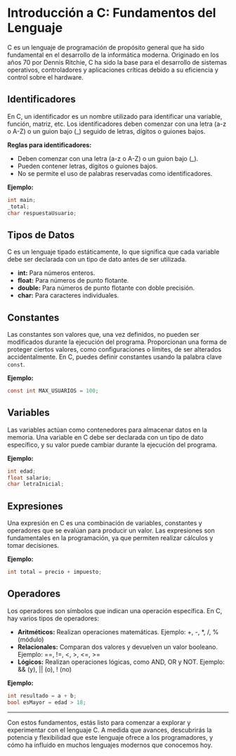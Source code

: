 # Introducción a C: Fundamentos del Lenguaje

C es un lenguaje de programación de propósito general que ha sido fundamental en el desarrollo de la informática moderna. Originado en los años 70 por Dennis Ritchie, C ha sido la base para el desarrollo de sistemas operativos, controladores y aplicaciones críticas debido a su eficiencia y control sobre el hardware.

## Identificadores

En C, un identificador es un nombre utilizado para identificar una variable, función, matriz, etc. Los identificadores deben comenzar con una letra (a-z o A-Z) o un guion bajo (\_) seguido de letras, dígitos o guiones bajos.

**Reglas para identificadores:**

- Deben comenzar con una letra (a-z o A-Z) o un guion bajo (\_).
- Pueden contener letras, dígitos o guiones bajos.
- No se permite el uso de palabras reservadas como identificadores.

**Ejemplo:**

```c
int main;
_total;
char respuestaUsuario;
```

## Tipos de Datos

C es un lenguaje tipado estáticamente, lo que significa que cada variable debe ser declarada con un tipo de dato antes de ser utilizada.

- **int:** Para números enteros.
- **float:** Para números de punto flotante.
- **double:** Para números de punto flotante con doble precisión.
- **char:** Para caracteres individuales.

## Constantes

Las constantes son valores que, una vez definidos, no pueden ser modificados durante la ejecución del programa. Proporcionan una forma de proteger ciertos valores, como configuraciones o límites, de ser alterados accidentalmente. En C, puedes definir constantes usando la palabra clave `const`.

**Ejemplo:**

```c
const int MAX_USUARIOS = 100;
```

## Variables

Las variables actúan como contenedores para almacenar datos en la memoria. Una variable en C debe ser declarada con un tipo de dato específico, y su valor puede cambiar durante la ejecución del programa.

**Ejemplo:**

```c
int edad;
float salario;
char letraInicial;
```

## Expresiones

Una expresión en C es una combinación de variables, constantes y operadores que se evalúan para producir un valor. Las expresiones son fundamentales en la programación, ya que permiten realizar cálculos y tomar decisiones.

**Ejemplo:**

```c
int total = precio + impuesto;
```

## Operadores

Los operadores son símbolos que indican una operación específica. En C, hay varios tipos de operadores:

- **Aritméticos:** Realizan operaciones matemáticas. Ejemplo: +, -, \*, /, % (módulo)
- **Relacionales:** Comparan dos valores y devuelven un valor booleano. Ejemplo: ==, !=, <, >, <=, >=
- **Lógicos:** Realizan operaciones lógicas, como AND, OR y NOT. Ejemplo: && (y), || (o), ! (no)

**Ejemplo:**

```c
int resultado = a + b;
bool esMayor = edad > 18;
```

---

Con estos fundamentos, estás listo para comenzar a explorar y experimentar con el lenguaje C. A medida que avances, descubrirás la potencia y flexibilidad que este lenguaje ofrece a los programadores, y cómo ha influido en muchos lenguajes modernos que conocemos hoy.

